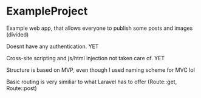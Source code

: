 # ExampleProject

Example web app, that allows everyone to publish some posts and images (divided)

Doesnt have any authentication. YET

Cross-site scripting and js/html injection not taken care of. YET


Structure is based on MVP, even though I used naming scheme for MVC lol

Basic routing is very similiar to what Laravel has to offer (Route::get, Route::post)
